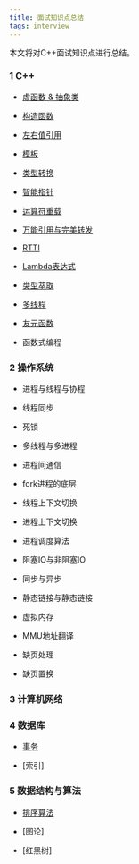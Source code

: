 ```yaml
---
title: 面试知识点总结
tags: interview
---
```



本文将对C++面试知识点进行总结。

<!--more-->

### 1 C++

+ [虚函数 & 抽象类](https://cafory.github.io/2022/08/22/cpp-virtual.html) 

+ [构造函数](https://cafory.github.io/2022/08/22/cpp-construct-function.html) 

+ [左右值引用](https://cafory.github.io/2022/08/22/cpp-lv-rv.html) 

+ [模板](https://cafory.github.io/2022/08/22/cpp-template.html)  

+ [类型转换](https://cafory.github.io/2022/08/22/cpp-type-cast.html)  

+ [智能指针](https://cafory.github.io/2022/08/22/cpp-smart-pointer.html)  

+ [运算符重载](https://cafory.github.io/2022/08/22/cpp-virtual.html)  

+ [万能引用与完美转发](https://cafory.github.io/2022/08/23/cpp-move-and-forward.html) 

+ [RTTI](https://cafory.github.io/2022/08/25/cpp-RTTI.html)  

+ [Lambda表达式](https://cafory.github.io/2022/08/29/cpp-lambda.html) 

+ [类型萃取](https://cafory.github.io/2022/08/29/cpp-type-traits.html) 

+ [多线程](https://cafory.github.io/2022/08/29/cpp-multi-thread.html) 

+ [友元函数](https://cafory.github.io/2022/08/29/cpp-friend.html) 

+ 函数式编程

### 2 操作系统

+ 进程与线程与协程

+ 线程同步

+ 死锁

+ 多线程与多进程

+ 进程间通信

+ fork进程的底层

+ 线程上下文切换

+ 进程上下文切换

+ 进程调度算法

+ 阻塞IO与非阻塞IO

+ 同步与异步

+ 静态链接与静态链接

+ 虚拟内存

+ MMU地址翻译

+ 缺页处理

+ 缺页置换



### 3 计算机网络


### 4 数据库

+ [事务](https://cafory.github.io/2022/09/03/mysql-transaction.html)

+ [索引]

### 5 数据结构与算法

+ [排序算法](https://cafory.github.io/2022/08/24/algorithm-sort.html)

+ [图论]

+ [红黑树]